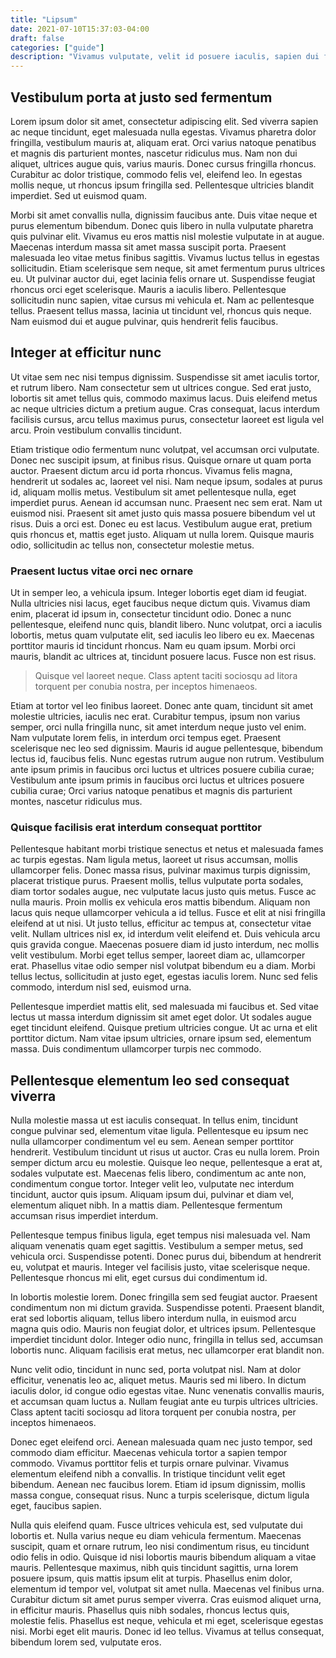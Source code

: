 ```yaml
---
title: "Lipsum"
date: 2021-07-10T15:37:03-04:00
draft: false
categories: ["guide"]
description: "Vivamus vulputate, velit id posuere iaculis, sapien dui finibus arcu, in tincidunt sem mi vel elit."
---
```


## Vestibulum porta at justo sed fermentum

Lorem ipsum dolor sit amet, consectetur adipiscing elit. Sed viverra sapien ac neque tincidunt, eget malesuada nulla egestas. Vivamus pharetra dolor fringilla, vestibulum mauris at, aliquam erat. Orci varius natoque penatibus et magnis dis parturient montes, nascetur ridiculus mus. Nam non dui aliquet, ultrices augue quis, varius mauris. Donec cursus fringilla rhoncus. Curabitur ac dolor tristique, commodo felis vel, eleifend leo. In egestas mollis neque, ut rhoncus ipsum fringilla sed. Pellentesque ultricies blandit imperdiet. Sed ut euismod quam.

Morbi sit amet convallis nulla, dignissim faucibus ante. Duis vitae neque et purus elementum bibendum. Donec quis libero in nulla vulputate pharetra quis pulvinar elit. Vivamus eu eros mattis nisl molestie vulputate in at augue. Maecenas interdum massa sit amet massa suscipit porta. Praesent malesuada leo vitae metus finibus sagittis. Vivamus luctus tellus in egestas sollicitudin. Etiam scelerisque sem neque, sit amet fermentum purus ultrices eu. Ut pulvinar auctor dui, eget lacinia felis ornare ut. Suspendisse feugiat rhoncus orci eget scelerisque. Mauris a iaculis libero. Pellentesque sollicitudin nunc sapien, vitae cursus mi vehicula et. Nam ac pellentesque tellus. Praesent tellus massa, lacinia ut tincidunt vel, rhoncus quis neque. Nam euismod dui et augue pulvinar, quis hendrerit felis faucibus.

## Integer at efficitur nunc

Ut vitae sem nec nisi tempus dignissim. Suspendisse sit amet iaculis tortor, et rutrum libero. Nam consectetur sem ut ultrices congue. Sed erat justo, lobortis sit amet tellus quis, commodo maximus lacus. Duis eleifend metus ac neque ultricies dictum a pretium augue. Cras consequat, lacus interdum facilisis cursus, arcu tellus maximus purus, consectetur laoreet est ligula vel arcu. Proin vestibulum convallis tincidunt.

Etiam tristique odio fermentum nunc volutpat, vel accumsan orci vulputate. Donec nec suscipit ipsum, at finibus risus. Quisque ornare ut quam porta auctor. Praesent dictum arcu id porta rhoncus. Vivamus felis magna, hendrerit ut sodales ac, laoreet vel nisi. Nam neque ipsum, sodales at purus id, aliquam mollis metus. Vestibulum sit amet pellentesque nulla, eget imperdiet purus. Aenean id accumsan nunc. Praesent nec sem erat. Nam ut euismod nisi. Praesent sit amet justo quis massa posuere bibendum vel ut risus. Duis a orci est. Donec eu est lacus. Vestibulum augue erat, pretium quis rhoncus et, mattis eget justo. Aliquam ut nulla lorem. Quisque mauris odio, sollicitudin ac tellus non, consectetur molestie metus.

### Praesent luctus vitae orci nec ornare

Ut in semper leo, a vehicula ipsum. Integer lobortis eget diam id feugiat. Nulla ultricies nisi lacus, eget faucibus neque dictum quis. Vivamus diam enim, placerat id ipsum in, consectetur tincidunt odio. Donec a nunc pellentesque, eleifend nunc quis, blandit libero. Nunc volutpat, orci a iaculis lobortis, metus quam vulputate elit, sed iaculis leo libero eu ex. Maecenas porttitor mauris id tincidunt rhoncus. Nam eu quam ipsum. Morbi orci mauris, blandit ac ultrices at, tincidunt posuere lacus. Fusce non est risus.

> Quisque vel laoreet neque. Class aptent taciti sociosqu ad litora torquent per conubia nostra, per inceptos himenaeos.

Etiam at tortor vel leo finibus laoreet. Donec ante quam, tincidunt sit amet molestie ultricies, iaculis nec erat. Curabitur tempus, ipsum non varius semper, orci nulla fringilla nunc, sit amet interdum neque justo vel enim. Nam vulputate lorem felis, in interdum orci tempus eget. Praesent scelerisque nec leo sed dignissim. Mauris id augue pellentesque, bibendum lectus id, faucibus felis. Nunc egestas rutrum augue non rutrum. Vestibulum ante ipsum primis in faucibus orci luctus et ultrices posuere cubilia curae; Vestibulum ante ipsum primis in faucibus orci luctus et ultrices posuere cubilia curae; Orci varius natoque penatibus et magnis dis parturient montes, nascetur ridiculus mus.

### Quisque facilisis erat interdum consequat porttitor

Pellentesque habitant morbi tristique senectus et netus et malesuada fames ac turpis egestas. Nam ligula metus, laoreet ut risus accumsan, mollis ullamcorper felis. Donec massa risus, pulvinar maximus turpis dignissim, placerat tristique purus. Praesent mollis, tellus vulputate porta sodales, diam tortor sodales augue, nec vulputate lacus justo quis metus. Fusce ac nulla mauris. Proin mollis ex vehicula eros mattis bibendum. Aliquam non lacus quis neque ullamcorper vehicula a id tellus. Fusce et elit at nisi fringilla eleifend at ut nisi. Ut justo tellus, efficitur ac tempus at, consectetur vitae velit. Nullam ultrices nisl ex, id interdum velit eleifend et. Duis vehicula arcu quis gravida congue. Maecenas posuere diam id justo interdum, nec mollis velit vestibulum. Morbi eget tellus semper, laoreet diam ac, ullamcorper erat. Phasellus vitae odio semper nisl volutpat bibendum eu a diam. Morbi tellus lectus, sollicitudin at justo eget, egestas iaculis lorem. Nunc sed felis commodo, interdum nisl sed, euismod urna.

Pellentesque imperdiet mattis elit, sed malesuada mi faucibus et. Sed vitae lectus ut massa interdum dignissim sit amet eget dolor. Ut sodales augue eget tincidunt eleifend. Quisque pretium ultricies congue. Ut ac urna et elit porttitor dictum. Nam vitae ipsum ultricies, ornare ipsum sed, elementum massa. Duis condimentum ullamcorper turpis nec commodo.

## Pellentesque elementum leo sed consequat viverra

Nulla molestie massa ut est iaculis consequat. In tellus enim, tincidunt congue pulvinar sed, elementum vitae ligula. Pellentesque eu ipsum nec nulla ullamcorper condimentum vel eu sem. Aenean semper porttitor hendrerit. Vestibulum tincidunt ut risus ut auctor. Cras eu nulla lorem. Proin semper dictum arcu eu molestie. Quisque leo neque, pellentesque a erat at, sodales vulputate est. Maecenas felis libero, condimentum ac ante non, condimentum congue tortor. Integer velit leo, vulputate nec interdum tincidunt, auctor quis ipsum. Aliquam ipsum dui, pulvinar et diam vel, elementum aliquet nibh. In a mattis diam. Pellentesque fermentum accumsan risus imperdiet interdum.

Pellentesque tempus finibus ligula, eget tempus nisi malesuada vel. Nam aliquam venenatis quam eget sagittis. Vestibulum a semper metus, sed vehicula orci. Suspendisse potenti. Donec purus dui, bibendum at hendrerit eu, volutpat et mauris. Integer vel facilisis justo, vitae scelerisque neque. Pellentesque rhoncus mi elit, eget cursus dui condimentum id.

In lobortis molestie lorem. Donec fringilla sem sed feugiat auctor. Praesent condimentum non mi dictum gravida. Suspendisse potenti. Praesent blandit, erat sed lobortis aliquam, tellus libero interdum nulla, in euismod arcu magna quis odio. Mauris non feugiat dolor, et ultrices ipsum. Pellentesque imperdiet tincidunt dolor. Integer odio nunc, fringilla in tellus sed, accumsan lobortis nunc. Aliquam facilisis erat metus, nec ullamcorper erat blandit non.

Nunc velit odio, tincidunt in nunc sed, porta volutpat nisl. Nam at dolor efficitur, venenatis leo ac, aliquet metus. Mauris sed mi libero. In dictum iaculis dolor, id congue odio egestas vitae. Nunc venenatis convallis mauris, et accumsan quam luctus a. Nullam feugiat ante eu turpis ultrices ultricies. Class aptent taciti sociosqu ad litora torquent per conubia nostra, per inceptos himenaeos.

Donec eget eleifend orci. Aenean malesuada quam nec justo tempor, sed commodo diam efficitur. Maecenas vehicula tortor a sapien tempor commodo. Vivamus porttitor felis et turpis ornare pulvinar. Vivamus elementum eleifend nibh a convallis. In tristique tincidunt velit eget bibendum. Aenean nec faucibus lorem. Etiam id ipsum dignissim, mollis massa congue, consequat risus. Nunc a turpis scelerisque, dictum ligula eget, faucibus sapien.

Nulla quis eleifend quam. Fusce ultrices vehicula est, sed vulputate dui lobortis et. Nulla varius neque eu diam vehicula fermentum. Maecenas suscipit, quam et ornare rutrum, leo nisi condimentum risus, eu tincidunt odio felis in odio. Quisque id nisi lobortis mauris bibendum aliquam a vitae mauris. Pellentesque maximus, nibh quis tincidunt sagittis, urna lorem posuere ipsum, quis mattis ipsum elit at turpis. Phasellus enim dolor, elementum id tempor vel, volutpat sit amet nulla. Maecenas vel finibus urna. Curabitur dictum sit amet purus semper viverra. Cras euismod aliquet urna, in efficitur mauris. Phasellus quis nibh sodales, rhoncus lectus quis, molestie felis. Phasellus est neque, vehicula et mi eget, scelerisque egestas nisi. Morbi eget elit mauris. Donec id leo tellus. Vivamus at tellus consequat, bibendum lorem sed, vulputate eros.
